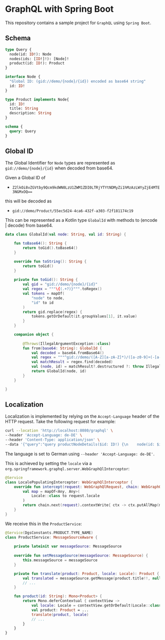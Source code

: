 # GraphQL with Spring Boot

This repository contains a sample project for `GraphQL` using `Spring Boot`.

## Schema

```graphql
type Query {
  node(id: ID!): Node
  nodes(ids: [ID!]!): [Node]!
  product(id: ID!): Product
}

interface Node {
  "Global ID: (gid://demo/{node}/{id}) encoded as base64 string"
  id: ID!
}

type Product implements Node{
  id: ID!
  title: String
  description: String
}

schema {
  query: Query
}
```

## Global ID

The Global Identifier for `Node` types are represented as `gid://demo/{node}/{id}` when decoded from base64.

Given a Global ID of

- `Z2lkOi8vZGVtby9Qcm9kdWN0LzU1ZWM1ZDI0LTRjYTYtNDMyZi1hMzAzLWYyZjE4MTE3NGMxOQ==`

this will be decoded as

- `gid://demo/Product/55ec5d24-4ca6-432f-a303-f2f181174c19`

This can be represented as a Kotlin type `GlobalId` with methods to (encode | decode) from base64.

```kotlin
data class GlobalId(val node: String, val id: String) {

    fun toBase64(): String {
        return toGid().toBase64()
    }

    override fun toString(): String {
        return toGid()
    }
    
    private fun toGid(): String {
        val gid = "gid://demo/{node}/{id}"
        val regex = """\{(.+?)}""".toRegex()
        val tokens = mapOf(
            "node" to node,
            "id" to id
        )
        return gid.replace(regex) {
            tokens.getOrDefault(it.groupValues[1], it.value)
        }
    }

    companion object {
        
        @Throws(IllegalArgumentException::class)
        fun from(base64: String): GlobalId {
            val decoded = base64.fromBase64()
            val regex = """^gid://demo/([A-Z][a-zA-Z]*)/([a-z0-9]+(-[a-z0-9]+)*)$""".toRegex()
            val matchResult = regex.find(decoded)
            val (node, id) = matchResult?.destructured ?: throw IllegalArgumentException("Invalid ID: $base64")
            return GlobalId(node, id)
        }
    }

}

```

## Localization

Localization is implemented by relying on the `Accept-Language` header of the HTTP request. Take the
following request for example:

```bash
curl --location 'http://localhost:8080/graphql' \
--header 'Accept-Language: de-DE' \
--header 'Content-Type: application/json' \
--data '{"query":"query productNodeDetails($id: ID!) {\n    node(id: $id) {\n        id\n        __typename\n        ... on Product {\n            title\n            description\n        }\n    }\n}\n","variables":{"id":"Z2lkOi8vZGVtby9Qcm9kdWN0LzcxZTg5Nzc3LTI0ZmItNDA5MC04YTI3LTE0NzU2ZGQ2OWI3MQ"}}'
```

The language is set to German using `--header 'Accept-Language: de-DE'`.

This is achieved by setting the `locale` via a `org.springframework.graphql.server.WebGraphQlInterceptor`:

```kotlin
@Service
class LocalePopulatingInterceptor: WebGraphQlInterceptor {
    override fun intercept(request: WebGraphQlRequest, chain: WebGraphQlInterceptor.Chain): Mono<WebGraphQlResponse> {
        val map = mapOf<Any, Any>(
            Locale::class to request.locale
        )
        return chain.next(request).contextWrite{ ctx -> ctx.putAllMap(map) }
    }
}
```

We receive this in the `ProductService`:

```kotlin
@Service(DgsConstants.PRODUCT.TYPE_NAME)
class ProductService: MessageSourceAware {
    
    private lateinit var messageSource: MessageSource
    
    override fun setMessageSource(messageSource: MessageSource) {
        this.messageSource = messageSource
    }

    private fun translate(product: Product, locale: Locale): Product {
        val translated = messageSource.getMessage(product.title!!, null, locale)
        // ...
    }

    fun product(id: String): Mono<Product> {
        return Mono.deferContextual { contextView ->
            val locale: Locale = contextView.getOrDefault(Locale::class, Locale.getDefault())!!
            val product: Product = ...
            translate(product, locale)
            // ...
        }
    }
}
```